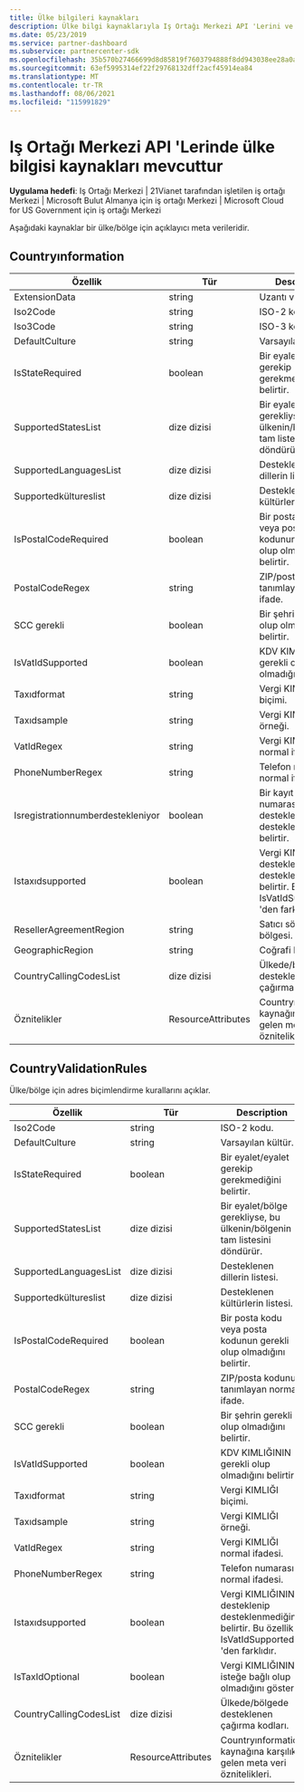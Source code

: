 ```yaml
---
title: Ülke bilgileri kaynakları
description: Ülke bilgi kaynaklarıyla Iş Ortağı Merkezi API 'Lerini ve belirli bir ülke veya bölgeyle ilgili açıklayıcı meta verileri kullanma hakkında bilgi edinin.
ms.date: 05/23/2019
ms.service: partner-dashboard
ms.subservice: partnercenter-sdk
ms.openlocfilehash: 35b570b27466699d8d85819f7603794888f8dd943038ee28a0a734b7ef9aa0d1
ms.sourcegitcommit: 63ef5995314ef22f29768132dff2acf45914ea84
ms.translationtype: MT
ms.contentlocale: tr-TR
ms.lasthandoff: 08/06/2021
ms.locfileid: "115991829"
---
```

# <a name="country-information-resources-available-from-partner-center-apis"></a>Iş Ortağı Merkezi API 'Lerinde ülke bilgisi kaynakları mevcuttur

**Uygulama hedefi**: Iş Ortağı Merkezi | 21Vianet tarafından işletilen iş ortağı Merkezi | Microsoft Bulut Almanya için iş ortağı Merkezi | Microsoft Cloud for US Government için iş ortağı Merkezi

Aşağıdaki kaynaklar bir ülke/bölge için açıklayıcı meta verileridir.

## <a name="countryinformation"></a>Countryınformation

| Özellik                      | Tür               | Description                                                                                        |
|-------------------------------|--------------------|----------------------------------------------------------------------------------------------------|
| ExtensionData                 | string             | Uzantı verileri.                                                                                |
| Iso2Code                      | string             | ISO-2 kodu.                                                                                     |
| Iso3Code                      | string             | ISO-3 kodu.                                                                                     |
| DefaultCulture                | string             | Varsayılan kültür.                                                                               |
| IsStateRequired               | boolean            | Bir eyalet/eyalet gerekip gerekmediğini belirtir.                                             |
| SupportedStatesList           | dize dizisi   | Bir eyalet/bölge gerekliyse, bu ülkenin/bölgenin tam listesini döndürür.                    |
| SupportedLanguagesList        | dize dizisi   | Desteklenen dillerin listesi.                                                                     |
| Supportedkültureslist         | dize dizisi   | Desteklenen kültürlerin listesi.                                                                      |
| IsPostalCodeRequired          | boolean            | Bir posta kodu veya posta kodunun gerekli olup olmadığını belirtir.                                    |
| PostalCodeRegex               | string             | ZIP/posta kodunu tanımlayan normal ifade.                                          |
| SCC gerekli                | boolean            | Bir şehrin gerekli olup olmadığını belirtir.                                                       |
| IsVatIdSupported              | boolean            | KDV KIMLIĞININ gerekli olup olmadığını belirtir.                                                     |
| Taxıdformat                   | string             | Vergi KIMLIĞI biçimi.                                                                                 |
| Taxıdsample                   | string             | Vergi KIMLIĞI örneği.                                                                                 |
| VatIdRegex                    | string             | Vergi KIMLIĞI normal ifadesi.                                                                     |
| PhoneNumberRegex              | string             | Telefon numarası normal ifadesi.                                                               |
| Isregistrationnumberdestekleniyor | boolean            | Bir kayıt numarasının desteklenip desteklenmediğini belirtir.                                       |
| Istaxıdsupported              | boolean            | Vergi KIMLIĞININ desteklenip desteklenmediğini belirtir. Bu, IsVatIdSupported 'den farklıdır. |
| ResellerAgreementRegion       | string             | Satıcı sözleşmesi bölgesi.                                                                     |
| GeographicRegion              | string             | Coğrafi bölge.                                                                             |
| CountryCallingCodesList       | dize dizisi   | Ülkede/bölgede desteklenen çağırma kodları.                                                 |
| Öznitelikler                    | ResourceAttributes | Countryınformation kaynağına karşılık gelen meta veri öznitelikleri.                          |

## <a name="countryvalidationrules"></a>CountryValidationRules

Ülke/bölge için adres biçimlendirme kurallarını açıklar.

| Özellik                | Tür               | Description                                                                                        |
|-------------------------|--------------------|----------------------------------------------------------------------------------------------------|
| Iso2Code                | string             | ISO-2 kodu.                                                                                     |
| DefaultCulture          | string             | Varsayılan kültür.                                                                               |
| IsStateRequired         | boolean            | Bir eyalet/eyalet gerekip gerekmediğini belirtir.                                             |
| SupportedStatesList     | dize dizisi   | Bir eyalet/bölge gerekliyse, bu ülkenin/bölgenin tam listesini döndürür.                    |
| SupportedLanguagesList  | dize dizisi   | Desteklenen dillerin listesi.                                                                     |
| Supportedkültureslist   | dize dizisi   | Desteklenen kültürlerin listesi.                                                                      |
| IsPostalCodeRequired    | boolean            | Bir posta kodu veya posta kodunun gerekli olup olmadığını belirtir.                                    |
| PostalCodeRegex         | string             | ZIP/posta kodunu tanımlayan normal ifade.                                          |
| SCC gerekli          | boolean            | Bir şehrin gerekli olup olmadığını belirtir.                                                       |
| IsVatIdSupported        | boolean            | KDV KIMLIĞININ gerekli olup olmadığını belirtir.                                                     |
| Taxıdformat             | string             | Vergi KIMLIĞI biçimi.                                                                                 |
| Taxıdsample             | string             | Vergi KIMLIĞI örneği.                                                                                 |
| VatIdRegex              | string             | Vergi KIMLIĞI normal ifadesi.                                                                     |
| PhoneNumberRegex        | string             | Telefon numarası normal ifadesi.                                                               |
| Istaxıdsupported        | boolean            | Vergi KIMLIĞININ desteklenip desteklenmediğini belirtir. Bu özellik IsVatIdSupported 'den farklıdır. |
| IsTaxIdOptional         | boolean            | Vergi KIMLIĞININ isteğe bağlı olup olmadığını gösterir.                                                     |
| CountryCallingCodesList | dize dizisi   | Ülkede/bölgede desteklenen çağırma kodları.                                                 |
| Öznitelikler              | ResourceAttributes | Countryınformation kaynağına karşılık gelen meta veri öznitelikleri.                          |
